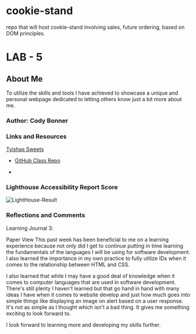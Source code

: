 # cookie-stand
repo that will host cookie-stand involving sales, future ordering, based on DOM principles.


# LAB - 5

## About Me

To utilize the skills and tools I have achieved to showcase a unique and personal webpage dedicated to letting others know just a bit more about me.

### Author: Cody Bonner

### Links and Resources
[Tyishas Sweets](https://www.tyishassweets.com/)
* [GitHub Class Repo](https://github.com/CodyBonner/code-challenges)


* 

### Lighthouse Accessibility Report Score

![LightHouse-Result](img/lightHouse_score.JPG)

### Reflections and Comments

Learning Journal 3:

Paper View
This past week has been beneficial to me on a learning experience because not only did I get to continue putting in time learning the fundamentals of the languages I will be using for software development. I also learned the importance in my own practice to fully utilize IDs when it comes to  the relationship between HTML and CSS.

I also learned that while I may have a good deal of knowledge when it comes to computer languages that are used in software development. There's still plenty I haven't learned but that go hand in hand with many ideas I have when it comes to website develop and just how much goes into simple things like displaying an image on alert based on a user response. It's not as simple as I thought which isn't a bad thing. It gives me something exciting to look forward to.

I look forward to learning more and developing my skills further.